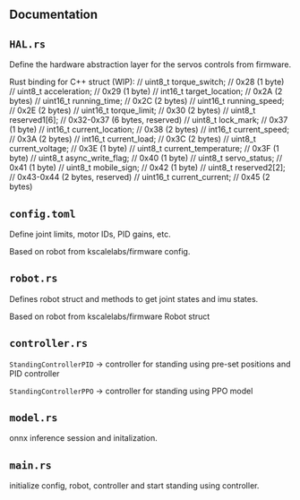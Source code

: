 ## Documentation

## `HAL.rs`

Define the hardware abstraction layer for the servos controls from firmware.

Rust binding for C++ struct (WIP):
//     uint8_t torque_switch;         // 0x28 (1 byte)
//     uint8_t acceleration;          // 0x29 (1 byte)
//     int16_t target_location;       // 0x2A (2 bytes)
//     uint16_t running_time;         // 0x2C (2 bytes)
//     uint16_t running_speed;        // 0x2E (2 bytes)
//     uint16_t torque_limit;         // 0x30 (2 bytes)
//     uint8_t reserved1[6];          // 0x32-0x37 (6 bytes, reserved)
//     uint8_t lock_mark;             // 0x37 (1 byte)
//     int16_t current_location;      // 0x38 (2 bytes)
//     int16_t current_speed;         // 0x3A (2 bytes)
//     int16_t current_load;          // 0x3C (2 bytes)
//     uint8_t current_voltage;       // 0x3E (1 byte)
//     uint8_t current_temperature;   // 0x3F (1 byte)
//     uint8_t async_write_flag;      // 0x40 (1 byte)
//     uint8_t servo_status;          // 0x41 (1 byte)
//     uint8_t mobile_sign;           // 0x42 (1 byte)
//     uint8_t reserved2[2];          // 0x43-0x44 (2 bytes, reserved)
//     uint16_t current_current;      // 0x45 (2 bytes)



## `config.toml`
Define joint limits, motor IDs, PID gains, etc.

Based on robot from kscalelabs/firmware config.


## `robot.rs`
Defines robot struct and methods to get joint states and imu states.

Based on robot from kscalelabs/firmware Robot struct


## `controller.rs`
`StandingControllerPID` -> controller for standing using pre-set positions and PID controller

`StandingControllerPPO` -> controller for standing using PPO model 

## `model.rs`
onnx inference session and initalization.

## `main.rs`
initialize config, robot, controller and start standing using controller.















